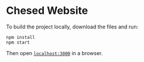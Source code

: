 # Chesed Website

To build the project locally, download the files and run:

```
npm install
npm start
```

Then open [`localhost:3000`](http://localhost:3000) in a browser.
